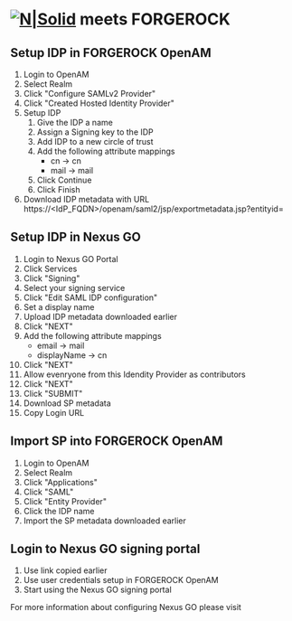 # [![N|Solid](https://ngazngoblobpub.blob.core.windows.net/static/nexus-go-logo-black.png)](https://www.nexusgroup.com/) meets FORGEROCK

## Setup IDP in FORGEROCK OpenAM
1. Login to OpenAM
2. Select Realm
3. Click "Configure SAMLv2 Provider"
4. Click "Created Hosted Identity Provider"
5. Setup IDP
    1. Give the IDP a name
    2. Assign a Signing key to the IDP
    3. Add IDP to a new circle of trust
    4. Add the following attribute mappings
        * cn -> cn
        * mail -> mail    
    5. Click Continue
    6. Click Finish
6. Download IDP metadata with URL https://<IdP_FQDN>/openam/saml2/jsp/exportmetadata.jsp?entityid=<name of IDP>

## Setup IDP in Nexus GO
1. Login to Nexus GO Portal
2. Click Services
3. Click "Signing"
4. Select your signing service
5. Click "Edit SAML IDP configuration"
6. Set a display name
7. Upload IDP metadata downloaded earlier
8. Click "NEXT"
9. Add the following attribute mappings
    * email -> mail
    * displayName -> cn
10. Click "NEXT"
11. Allow evenryone from this Idendity Provider as contributors
12. Click "NEXT"
13. Click "SUBMIT"
14. Download SP metadata
15. Copy Login URL

## Import SP into FORGEROCK OpenAM
1. Login to OpenAM
2. Select Realm
3. Click "Applications"
4. Click "SAML"
5. Click "Entity Provider"
6. Click the IDP name
7. Import the SP metadata downloaded earlier

## Login to Nexus GO signing portal
1. Use link copied earlier
2. Use user credentials setup in FORGEROCK OpenAM
3. Start using the Nexus GO signing portal

For more information about configuring Nexus GO please visit 


